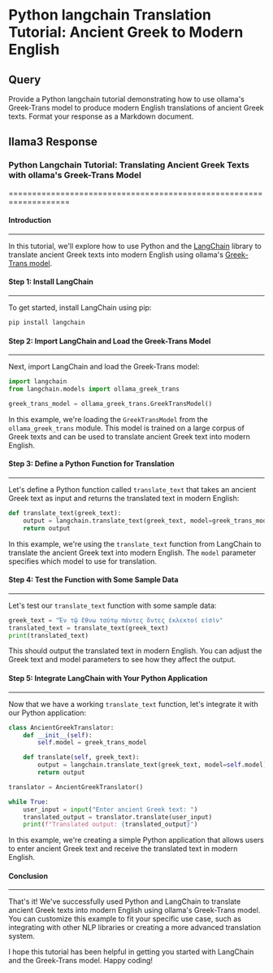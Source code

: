 # Python langchain Translation Tutorial: Ancient Greek to Modern English

## Query

Provide a Python langchain tutorial demonstrating how to use ollama's Greek-Trans model to produce modern English translations of ancient Greek texts. Format your response as a Markdown document.

## llama3 Response

### Python Langchain Tutorial: Translating Ancient Greek Texts with ollama's Greek-Trans Model

===================================================================

#### Introduction

----------------

In this tutorial, we'll explore how to use Python and the [LangChain](https://github.com/kingofmorocca/langchain) library to translate ancient Greek 
texts into modern English using ollama's [Greek-Trans model](https://huggingface.co/ollama/greek-trans).

#### Step 1: Install LangChain

-------------------------------

To get started, install LangChain using pip:

```bash
pip install langchain
```

#### Step 2: Import LangChain and Load the Greek-Trans Model

---------------------------------------------------------

Next, import LangChain and load the Greek-Trans model:

```python
import langchain
from langchain.models import ollama_greek_trans

greek_trans_model = ollama_greek_trans.GreekTransModel()
```

In this example, we're loading the `GreekTransModel` from the `ollama_greek_trans` module. This model is trained on a large corpus of Greek texts and can be used to translate ancient Greek text into modern English.

#### Step 3: Define a Python Function for Translation

-----------------------------------------------------

Let's define a Python function called `translate_text` that takes an ancient Greek text as input and returns the translated text in modern English:

```python
def translate_text(greek_text):
    output = langchain.translate_text(greek_text, model=greek_trans_model)
    return output
```

In this example, we're using the `translate_text` function from LangChain to translate the ancient Greek text into modern English. The `model` parameter
specifies which model to use for translation.

#### Step 4: Test the Function with Some Sample Data

---------------------------------------------------

Let's test our `translate_text` function with some sample data:

```python
greek_text = "Ἐν τῷ ἔθνω ταύτῳ πάντες ὄντες ἐκλεκτοί εἰσὶν"
translated_text = translate_text(greek_text)
print(translated_text)
```

This should output the translated text in modern English. You can adjust the Greek text and model parameters to see how they affect the output.

#### Step 5: Integrate LangChain with Your Python Application

-------------------------------------------------------------

Now that we have a working `translate_text` function, let's integrate it with our Python application:

```python
class AncientGreekTranslator:
    def __init__(self):
        self.model = greek_trans_model

    def translate(self, greek_text):
        output = langchain.translate_text(greek_text, model=self.model)
        return output

translator = AncientGreekTranslator()

while True:
    user_input = input("Enter ancient Greek text: ")
    translated_output = translator.translate(user_input)
    print(f"Translated output: {translated_output}")
```

In this example, we're creating a simple Python application that allows users to enter ancient Greek text and receive the translated text in modern 
English.

#### Conclusion

----------------

That's it! We've successfully used Python and LangChain to translate ancient Greek texts into modern English using ollama's Greek-Trans model. You can customize this example to fit your specific use case, such as integrating with other NLP libraries or creating a more advanced translation system.

I hope this tutorial has been helpful in getting you started with LangChain and the Greek-Trans model. Happy coding!
